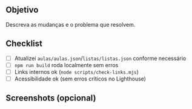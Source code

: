 ## Objetivo

Descreva as mudanças e o problema que resolvem.

## Checklist

- [ ] Atualizei `aulas/aulas.json`/`listas/listas.json` conforme necessário
- [ ] `npm run build` roda localmente sem erros
- [ ] Links internos ok (`node scripts/check-links.mjs`)
- [ ] Acessibilidade ok (sem erros críticos no Lighthouse)

## Screenshots (opcional)

